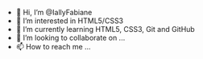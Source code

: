 - 👋 Hi, I’m @IallyFabiane
- 👀 I’m interested in HTML5/CSS3
- 🌱 I’m currently learning HTML5, CSS3, Git and GitHub 
- 💞️ I’m looking to collaborate on ...
- 📫 How to reach me ...

<!---
IallyFabiane/IallyFabiane is a ✨ special ✨ repository because its `README.md` (this file) appears on your GitHub profile.
You can click the Preview link to take a look at your changes.
--->
